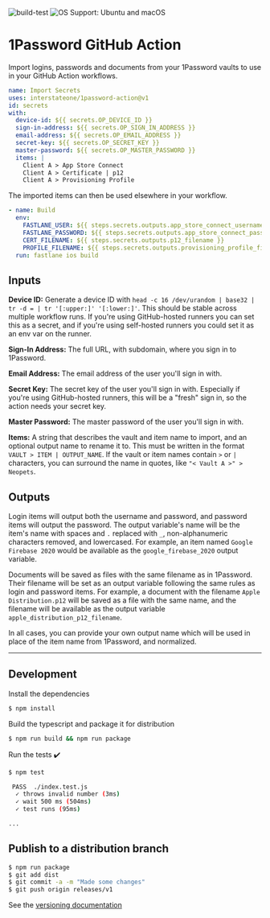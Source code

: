 ![build-test](https://github.com/interstateone/1password-action/workflows/build-test/badge.svg)
![OS Support: Ubuntu and macOS](https://img.shields.io/badge/OS-Ubuntu%20%7C%20macOS-lightgrey)

# 1Password GitHub Action

Import logins, passwords and documents from your 1Password vaults to use in your GitHub Action workflows.

```yaml
name: Import Secrets
uses: interstateone/1password-action@v1
id: secrets
with:
  device-id: ${{ secrets.OP_DEVICE_ID }}
  sign-in-address: ${{ secrets.OP_SIGN_IN_ADDRESS }}
  email-address: ${{ secrets.OP_EMAIL_ADDRESS }}
  secret-key: ${{ secrets.OP_SECRET_KEY }}
  master-password: ${{ secrets.OP_MASTER_PASSWORD }}
  items: |
    Client A > App Store Connect
    Client A > Certificate | p12
    Client A > Provisioning Profile
```

The imported items can then be used elsewhere in your workflow.

```yaml
- name: Build
  env:
    FASTLANE_USER: ${{ steps.secrets.outputs.app_store_connect_username }}
    FASTLANE_PASSWORD: ${{ steps.secrets.outputs.app_store_connect_password }}
    CERT_FILENAME: ${{ steps.secrets.outputs.p12_filename }}
    PROFILE_FILENAME: ${{ steps.secrets.outputs.provisioning_profile_filename }}
  run: fastlane ios build
```

## Inputs

**Device ID:** Generate a device ID with `head -c 16 /dev/urandom | base32 | tr -d = | tr '[:upper:]' '[:lower:]'`. This should be stable across multiple workflow runs. If you're using GitHub-hosted runners you can set this as a secret, and if you're using self-hosted runners you could set it as an env var on the runner.

**Sign-In Address:** The full URL, with subdomain, where you sign in to 1Password.

**Email Address:** The email address of the user you'll sign in with.

**Secret Key:** The secret key of the user you'll sign in with. Especially if you're using GitHub-hosted runners, this will be a "fresh" sign in, so the action needs your secret key.

**Master Password:** The master password of the user you'll sign in with.

**Items:** A string that describes the vault and item name to import, and an optional output name to rename it to. This must be written in the format `VAULT > ITEM | OUTPUT_NAME`. If the vault or item names contain `>` or `|` characters, you can surround the name in quotes, like `"< Vault A >" > Neopets`.

## Outputs

Login items will output both the username and password, and password items will output the password. The output variable's name will be the item's name with spaces and `.` replaced with `_`, non-alphanumeric characters removed, and lowercased. For example, an item named `Google Firebase 2020` would be available as the `google_firebase_2020` output variable.

Documents will be saved as files with the same filename as in 1Password. Their filename will be set as an output variable following the same rules as login and password items. For example, a document with the filename `Apple Distribution.p12` will be saved as a file with the same name, and the filename will be available as the output variable `apple_distribution_p12_filename`.

In all cases, you can provide your own output name which will be used in place of the item name from 1Password, and normalized.

---

## Development

Install the dependencies

```bash
$ npm install
```

Build the typescript and package it for distribution

```bash
$ npm run build && npm run package
```

Run the tests :heavy_check_mark:

```bash
$ npm test

 PASS  ./index.test.js
  ✓ throws invalid number (3ms)
  ✓ wait 500 ms (504ms)
  ✓ test runs (95ms)

...
```

## Publish to a distribution branch

```bash
$ npm run package
$ git add dist
$ git commit -a -m "Made some changes"
$ git push origin releases/v1
```

See the [versioning documentation](https://github.com/actions/toolkit/blob/master/docs/action-versioning.md)

